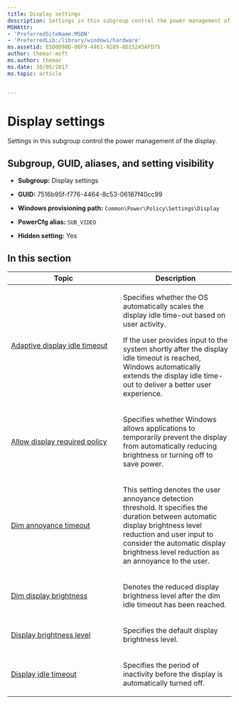 ```yaml
---
title: Display settings
description: Settings in this subgroup control the power management of the display.
MSHAttr:
- 'PreferredSiteName:MSDN'
- 'PreferredLib:/library/windows/hardware'
ms.assetid: E5D0D98D-00F9-4461-9289-8D15245AFD75
author: themar-msft
ms.author: themar
ms.date: 10/05/2017
ms.topic: article


---
```


# Display settings


Settings in this subgroup control the power management of the display.

## <span id="Subgroup__GUID__aliases__and_setting_visibility"></span><span id="subgroup__guid__aliases__and_setting_visibility"></span><span id="SUBGROUP__GUID__ALIASES__AND_SETTING_VISIBILITY"></span>Subgroup, GUID, aliases, and setting visibility


-   **Subgroup:** Display settings

-   **GUID:** 7516b95f-f776-4464-8c53-06167f40cc99

-   **Windows provisioning path:** `Common\Power\Policy\Settings\Display`

-   **PowerCfg alias:** `SUB_VIDEO`

-   **Hidden setting:** Yes

## <span id="in_this_section"></span>In this section


<table>
<colgroup>
<col width="50%" />
<col width="50%" />
</colgroup>
<thead>
<tr class="header">
<th>Topic</th>
<th>Description</th>
</tr>
</thead>
<tbody>
<tr class="odd">
<td><p><a href="display-settings-adaptive-display-idle-timeout.md" data-raw-source="[Adaptive display idle timeout](display-settings-adaptive-display-idle-timeout.md)">Adaptive display idle timeout</a></p></td>
<td><p>Specifies whether the OS automatically scales the display idle time-out based on user activity.</p>
<p>If the user provides input to the system shortly after the display idle timeout is reached, Windows automatically extends the display idle time-out to deliver a better user experience.</p></td>
</tr>
<tr class="even">
<td><p><a href="display-settings-allow-display-required-policy.md" data-raw-source="[Allow display required policy](display-settings-allow-display-required-policy.md)">Allow display required policy</a></p></td>
<td><p>Specifies whether Windows allows applications to temporarily prevent the display from automatically reducing brightness or turning off to save power.</p></td>
</tr>
<tr class="odd">
<td><p><a href="display-settings-dim-annoyance-timeout.md" data-raw-source="[Dim annoyance timeout](display-settings-dim-annoyance-timeout.md)">Dim annoyance timeout</a></p></td>
<td><p>This setting denotes the user annoyance detection threshold. It specifies the duration between automatic display brightness level reduction and user input to consider the automatic display brightness level reduction as an annoyance to the user.</p></td>
</tr>
<tr class="even">
<td><p><a href="display-settings-dim-display-brightness.md" data-raw-source="[Dim display brightness](display-settings-dim-display-brightness.md)">Dim display brightness</a></p></td>
<td><p>Denotes the reduced display brightness level after the dim idle timeout has been reached.</p></td>
</tr>
<tr class="odd">
<td><p><a href="display-settings-display-brightness-level.md" data-raw-source="[Display brightness level](display-settings-display-brightness-level.md)">Display brightness level</a></p></td>
<td><p>Specifies the default display brightness level.</p></td>
</tr>
<tr class="even">
<td><p><a href="display-settings-display-idle-timeout.md" data-raw-source="[Display idle timeout](display-settings-display-idle-timeout.md)">Display idle timeout</a></p></td>
<td><p>Specifies the period of inactivity before the display is automatically turned off.</p></td>
</tr>
</tbody>
</table>
